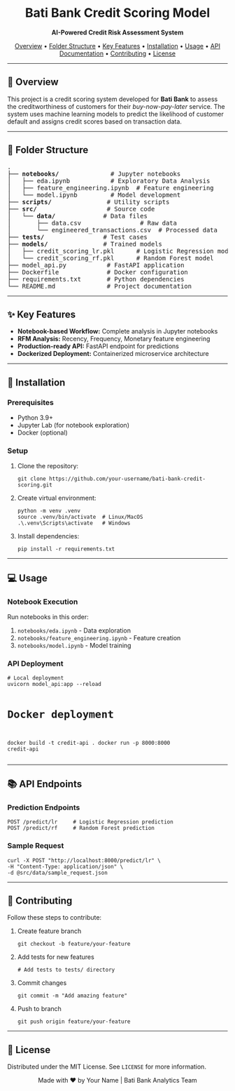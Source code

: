 <h1 align="center">Bati Bank Credit Scoring Model</h1>

<p align="center">
  <strong>AI-Powered Credit Risk Assessment System</strong>
</p>

<p align="center">
  <a href="#overview">Overview</a> •
  <a href="#folder-structure">Folder Structure</a> •
  <a href="#key-features">Key Features</a> •
  <a href="#installation">Installation</a> •
  <a href="#usage">Usage</a> •
  <a href="#api-documentation">API Documentation</a> •
  <a href="#contributing">Contributing</a> •
  <a href="#license">License</a>
</p>

---

<h2 id="overview">📝 Overview</h2>

<p>
  This project is a credit scoring system developed for <strong>Bati Bank</strong> to assess the creditworthiness of customers for their <em>buy-now-pay-later</em> service. The system uses machine learning models to predict the likelihood of customer default and assigns credit scores based on transaction data.
</p>

---

<h2 id="folder-structure">📂 Folder Structure</h2>

<pre>
.
├── <strong>notebooks/</strong>              # Jupyter notebooks
│   ├── eda.ipynb           # Exploratory Data Analysis
│   ├── feature_engineering.ipynb  # Feature engineering
│   └── model.ipynb         # Model development
├── <strong>scripts/</strong>               # Utility scripts
├── <strong>src/</strong>                   # Source code
│   └── <strong>data/</strong>             # Data files
│       ├── data.csv                # Raw data
│       └── engineered_transactions.csv  # Processed data
├── <strong>tests/</strong>                # Test cases
├── <strong>models/</strong>               # Trained models
│   ├── credit_scoring_lr.pkl      # Logistic Regression model
│   └── credit_scoring_rf.pkl      # Random Forest model
├── model_api.py           # FastAPI application
├── Dockerfile             # Docker configuration
├── requirements.txt       # Python dependencies
└── README.md              # Project documentation
</pre>

---

<h2 id="key-features">✨ Key Features</h2>

<ul>
  <li><strong>Notebook-based Workflow:</strong> Complete analysis in Jupyter notebooks</li>
  <li><strong>RFM Analysis:</strong> Recency, Frequency, Monetary feature engineering</li>
  <li><strong>Production-ready API:</strong> FastAPI endpoint for predictions</li>
  <li><strong>Dockerized Deployment:</strong> Containerized microservice architecture</li>
</ul>

---

<h2 id="installation">🚀 Installation</h2>

<h3>Prerequisites</h3>
<ul>
  <li>Python 3.9+</li>
  <li>Jupyter Lab (for notebook exploration)</li>
  <li>Docker (optional)</li>
</ul>

<h3>Setup</h3>

<ol>
  <li>Clone the repository:</li>
  <pre><code>git clone https://github.com/your-username/bati-bank-credit-scoring.git</code></pre>
  
  <li>Create virtual environment:</li>
  <pre><code>python -m venv .venv
source .venv/bin/activate  # Linux/MacOS
.\.venv\Scripts\activate   # Windows</code></pre>
  
  <li>Install dependencies:</li>
  <pre><code>pip install -r requirements.txt</code></pre>
</ol>

---

<h2 id="usage">💻 Usage</h2>

<h3>Notebook Execution</h3>
<p>Run notebooks in this order:</p>
<ol>
  <li><code>notebooks/eda.ipynb</code> - Data exploration</li>
  <li><code>notebooks/feature_engineering.ipynb</code> - Feature creation</li>
  <li><code>notebooks/model.ipynb</code> - Model training</li>
</ol>

<h3>API Deployment</h3>
<pre><code># Local deployment
uvicorn model_api:app --reload

# Docker deployment
docker build -t credit-api .
docker run -p 8000:8000 credit-api</code></pre>

---

<h2 id="api-documentation">📚 API Endpoints</h2>

<h3>Prediction Endpoints</h3>
<pre><code>POST /predict/lr     # Logistic Regression prediction
POST /predict/rf     # Random Forest prediction</code></pre>

<h3>Sample Request</h3>
<pre><code>curl -X POST "http://localhost:8000/predict/lr" \
-H "Content-Type: application/json" \
-d @src/data/sample_request.json</code></pre>

---

<h2 id="contributing">🤝 Contributing</h2>

<p>Follow these steps to contribute:</p>
<ol>
  <li>Create feature branch</li>
  <pre><code>git checkout -b feature/your-feature</code></pre>
  
  <li>Add tests for new features</li>
  <pre><code># Add tests to tests/ directory</code></pre>
  
  <li>Commit changes</li>
  <pre><code>git commit -m "Add amazing feature"</code></pre>
  
  <li>Push to branch</li>
  <pre><code>git push origin feature/your-feature</code></pre>
</ol>

---

<h2 id="license">📜 License</h2>

<p>
  Distributed under the MIT License. See <code>LICENSE</code> for more information.
</p>

<p align="center">
  Made with ❤️ by Your Name | Bati Bank Analytics Team
</p>
